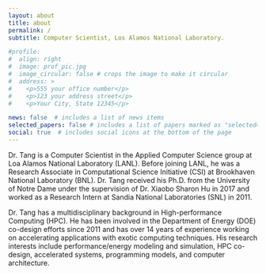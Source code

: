```yaml
---
layout: about
title: about
permalink: /
subtitle: Computer Scientist, Los Alamos National Laboratory.

#profile:
#  align: right
#  image: prof_pic.jpg
#  image_circular: false # crops the image to make it circular
#  address: >
#    <p>555 your office number</p>
#    <p>123 your address street</p>
#    <p>Your City, State 12345</p>

news: false  # includes a list of news items
selected_papers: false # includes a list of papers marked as "selected={true}"
social: true  # includes social icons at the bottom of the page
---
```


Dr. Tang is a Computer Scientist in the Applied Computer Science group at Loa Alamos National Laboratory (LANL). Before joining LANL, he was a Research Associate in Computational Science Initiative (CSI) at Brookhaven National Laboratory (BNL). Dr. Tang received his Ph.D. from the University of Notre Dame under the supervision of Dr. Xiaobo Sharon Hu in 2017 and worked as a Research Intern at Sandia National Laboratories (SNL) in 2011.

Dr. Tang has a multidisciplinary background in High-performance Computing (HPC). He has been involved in the Department of Energy (DOE) co-design efforts since 2011 and has over 14 years of experience working on accelerating applications with exotic computing techniques. His research interests include performance/energy modeling and simulation, HPC co-design, accelerated systems, programming models, and computer architecture.

